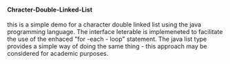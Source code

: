 #### Chracter-Double-Linked-List
this is a simple demo for a character double linked list using the java programming language. The interface Ieterable is 
implemeneted to facilitate the use of the enhaced "for -each - loop" statement. The java list type provides a simple 
way of doing the same thing - this approach may be considered for academic purposes.
